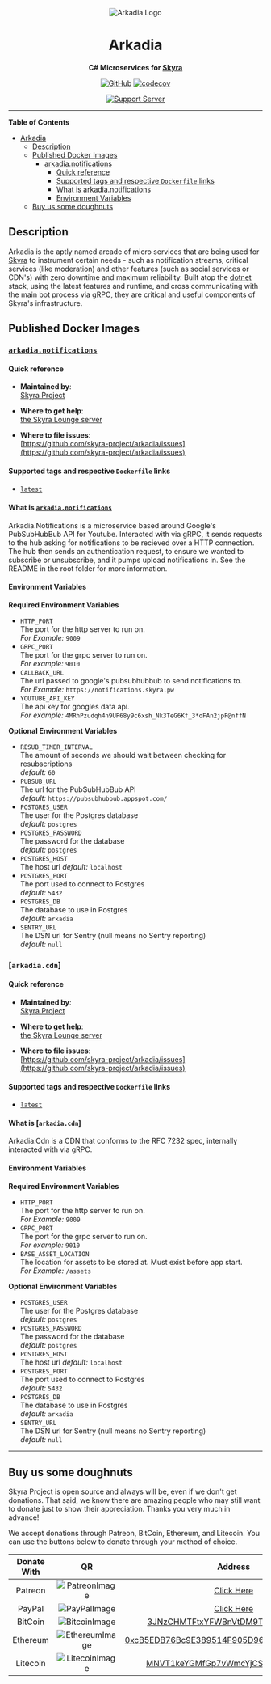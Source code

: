 <div align="center">

![Arkadia Logo](https://cdn.skyra.pw/gh-assets/arkadia-logo.png)

# Arkadia

**C# Microservices for [Skyra]**

[![GitHub](https://img.shields.io/github/license/skyra-project/arkadia)](https://github.com/skyra-project/arkadia/blob/main/LICENSE.md)
[![codecov](https://codecov.io/gh/skyra-project/arkadia/branch/main/graph/badge.svg?token=DYhRX6ailX)](https://codecov.io/gh/skyra-project/arkadia)

[![Support Server](https://discord.com/api/guilds/254360814063058944/embed.png?style=banner2)][support server]

</div>

---

**Table of Contents**

-   [Arkadia](#arkadia)
    -   [Description](#description)
    -   [Published Docker Images](#published-docker-images)
        -   [arkadia.notifications](#arkadianotifications)
            -   [Quick reference](#quick-reference)
            -   [Supported tags and respective `Dockerfile` links](#supported-tags-and-respective-dockerfile-links)
            -   [What is arkadia.notifications](#what-is-arkadianotifications)
            -   [Environment Variables](#environment-variables)
    -   [Buy us some doughnuts](#buy-us-some-doughnuts)

## Description

Arkadia is the aptly named arcade of micro services that are being used for [Skyra] to instrument certain needs - such as notification streams, critical services (like moderation) and other features (such as social services or CDN's) with zero downtime and maximum reliability. Built atop the [dotnet] stack, using the latest features and runtime, and cross communicating with the main bot process via [gRPC], they are critical and useful components of Skyra's infrastructure.

## Published Docker Images

### [`arkadia.notifications`]

#### Quick reference

-   **Maintained by**:  
    [Skyra Project](https://github.com/skyra-project)

-   **Where to get help**:  
    [the Skyra Lounge server](https://join.skyra.pw)

-   **Where to file issues**:  
    [https://github.com/skyra-project/arkadia/issues](https://github.com/skyra-project/arkadia/issues)

#### Supported tags and respective `Dockerfile` links

-   [`latest`](https://github.com/skyra-project/arkadia/blob/main/Notifications.Dockerfile)

#### What is [`arkadia.notifications`]

Arkadia.Notifications is a microservice based around Google's PubSubHubBub API for Youtube. Interacted with via gRPC, it sends requests to the hub asking for notifications to be recieved over a HTTP connection.
The hub then sends an authentication request, to ensure we wanted to subscribe or unsubscribe, and it pumps upload notifications in. See the README in the root folder for more information.

#### Environment Variables

**Required Environment Variables**

-   `HTTP_PORT`  
     The port for the http server to run on.  
     _For Example:_ `9009`
-   `GRPC_PORT`  
     The port for the grpc server to run on.  
     _For example:_ `9010`
-   `CALLBACK_URL`  
     The url passed to google's pubsubhubbub to send notifications to.  
     _For Example:_ `https://notifications.skyra.pw`
-   `YOUTUBE_API_KEY`  
     The api key for googles data api.  
     _For example:_ `4MRhPzudqh4n9UP68y9c6xsh_Nk3TeG6Kf_3*oFAn2jpF@nffN`

**Optional Environment Variables**

-   `RESUB_TIMER_INTERVAL`  
    The amount of seconds we should wait between checking for resubscriptions  
    _default:_ `60`
-   `PUBSUB_URL`  
    The url for the PubSubHubBub API  
    _default:_ `https://pubsubhubbub.appspot.com/`
-   `POSTGRES_USER`  
    The user for the Postgres database  
    _default:_ `postgres`
-   `POSTGRES_PASSWORD`  
    The password for the database  
    _default:_ `postgres`
-   `POSTGRES_HOST`  
    The host url 
    _default:_ `localhost`
-   `POSTGRES_PORT`  
    The port used to connect to Postgres  
    _default:_ `5432`
-   `POSTGRES_DB`  
    The database to use in Postgres  
    _default:_ `arkadia`
-   `SENTRY_URL`  
    The DSN url for Sentry (null means no Sentry reporting)  
    _default:_ `null`
	

### [`arkadia.cdn`]

#### Quick reference

-   **Maintained by**:  
    [Skyra Project](https://github.com/skyra-project)

-   **Where to get help**:  
    [the Skyra Lounge server](https://join.skyra.pw)

-   **Where to file issues**:  
    [https://github.com/skyra-project/arkadia/issues](https://github.com/skyra-project/arkadia/issues)

#### Supported tags and respective `Dockerfile` links

-   [`latest`](https://github.com/skyra-project/arkadia/blob/main/Cdn.Dockerfile)

#### What is [`arkadia.cdn`]

Arkadia.Cdn is a CDN that conforms to the RFC 7232 spec, internally interacted with via gRPC.

#### Environment Variables

**Required Environment Variables**

-   `HTTP_PORT`  
     The port for the http server to run on.  
     _For Example:_ `9009`
-   `GRPC_PORT`  
     The port for the grpc server to run on.  
     _For example:_ `9010`
-   `BASE_ASSET_LOCATION`  
     The location for assets to be stored at. Must exist before app start.  
     _For Example:_ `/assets`

**Optional Environment Variables**

-   `POSTGRES_USER`  
    The user for the Postgres database  
    _default:_ `postgres`
-   `POSTGRES_PASSWORD`  
    The password for the database  
    _default:_ `postgres`
-   `POSTGRES_HOST`  
    The host url 
    _default:_ `localhost`
-   `POSTGRES_PORT`  
    The port used to connect to Postgres  
    _default:_ `5432`
-   `POSTGRES_DB`  
    The database to use in Postgres  
    _default:_ `arkadia`
-   `SENTRY_URL`  
    The DSN url for Sentry (null means no Sentry reporting)  
    _default:_ `null`

---

## Buy us some doughnuts

Skyra Project is open source and always will be, even if we don't get donations. That said, we know there are amazing people who
may still want to donate just to show their appreciation. Thanks you very much in advance!

We accept donations through Patreon, BitCoin, Ethereum, and Litecoin. You can use the buttons below to donate through your method of choice.

| Donate With |         QR         |                        Address                         |
| :---------: | :----------------: | :----------------------------------------------------: |
|   Patreon   | ![PatreonImage][]  |                 [Click Here][patreon]                  |
|   PayPal    |  ![PayPalImage][]  |                  [Click Here][paypal]                  |
|   BitCoin   | ![BitcoinImage][]  |     [3JNzCHMTFtxYFWBnVtDM9Tt34zFbKvdwco][bitcoin]      |
|  Ethereum   | ![EthereumImage][] | [0xcB5EDB76Bc9E389514F905D9680589004C00190c][ethereum] |
|  Litecoin   | ![LitecoinImage][] |     [MNVT1keYGMfGp7vWmcYjCS8ntU8LNvjnqM][litecoin]     |

[bitcoin]: bitcoin:3JNzCHMTFtxYFWBnVtDM9Tt34zFbKvdwco?amount=0.01&label=Skyra%20Discord%20Bot
[bitcoinimage]: https://cdn.skyra.pw/gh-assets/bitcoin.png
[ethereum]: ethereum:0xcB5EDB76Bc9E389514F905D9680589004C00190c?amount=0.01&label=Skyra%20Discord%20Bot
[ethereumimage]: https://cdn.skyra.pw/gh-assets/ethereum.png
[litecoin]: litecoin:MNVT1keYGMfGp7vWmcYjCS8ntU8LNvjnqM?amount=0.01&label=Skyra%20Discord%20Bot
[litecoinimage]: https://cdn.skyra.pw/gh-assets/litecoin.png
[patreon]: https://donate.skyra.pw/patreon
[patreonimage]: https://cdn.skyra.pw/gh-assets/patreon.png
[paypal]: https://donate.skyra.pw/paypal
[paypalimage]: https://cdn.skyra.pw/gh-assets/paypal.png
[skyra]: https://github.com/skyra-project/skyra
[support server]: https://join.skyra.pw
[dotnet]: https://dotnet.microsoft.com
[grpc]: https://grpc.io
[`arkadia.notifications`]: https://github.com/skyra-project/docker-images/pkgs/container/arkadia.notifications